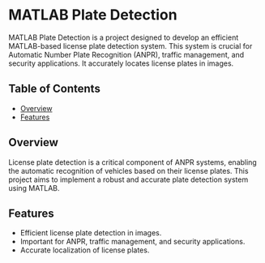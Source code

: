 # MATLAB Plate Detection

MATLAB Plate Detection is a project designed to develop an efficient MATLAB-based license plate detection system. This system is crucial for Automatic Number Plate Recognition (ANPR), traffic management, and security applications. It accurately locates license plates in images.

## Table of Contents

- [Overview](#overview)
- [Features](#features)

## Overview

License plate detection is a critical component of ANPR systems, enabling the automatic recognition of vehicles based on their license plates. This project aims to implement a robust and accurate plate detection system using MATLAB.

## Features

- Efficient license plate detection in images.
- Important for ANPR, traffic management, and security applications.
- Accurate localization of license plates.
